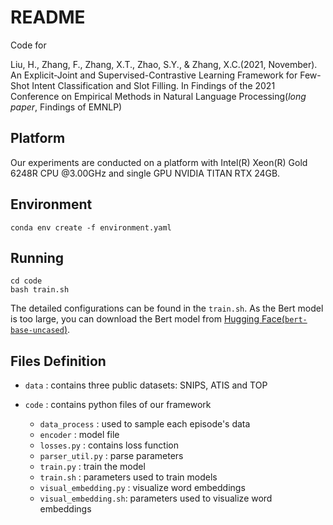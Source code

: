 # README

Code for

Liu, H., Zhang, F., Zhang, X.T., Zhao, S.Y., & Zhang, X.C.(2021, November). An Explicit-Joint and Supervised-Contrastive Learning Framework for Few-Shot Intent Classification and Slot Filling. In Findings of the 2021 Conference on Empirical Methods in Natural Language Processing(*long paper*, Findings of EMNLP)

## Platform

Our experiments are conducted on a platform with Intel(R) Xeon(R) Gold 6248R CPU @3.00GHz and single GPU NVIDIA TITAN RTX 24GB.

## Environment

```
conda env create -f environment.yaml
```

## Running

```
cd code
bash train.sh
```

The detailed configurations can be found in the ```train.sh```. As the Bert model is too large, you can download the Bert model from [Hugging Face(```bert-base-uncased```)](https://huggingface.co/bert-base-uncased).

## Files Definition

- ```data``` : contains three public datasets: SNIPS, ATIS and TOP

- ```code``` : contains python files of our framework

    - ```data_process``` : used to sample each episode's data
    - ```encoder``` : model file
    - ```losses.py``` : contains loss function
    - ```parser_util.py``` : parse parameters
    - ```train.py``` : train the model
    - ```train.sh``` : parameters used to train models
    - ```visual_embedding.py``` : visualize word embeddings
    - ```visual_embedding.sh```: parameters used to visualize word embeddings  
 
